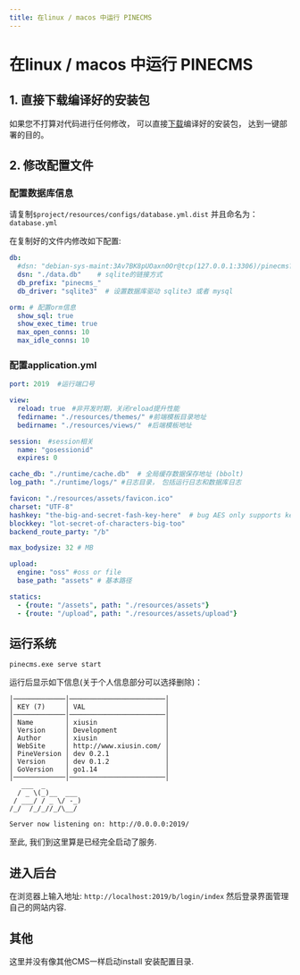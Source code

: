 ```yaml
---
title: 在linux / macos 中运行 PINECMS
---
```


# 在linux / macos 中运行 PINECMS #

## 1. 直接下载编译好的安装包 ##
如果您不打算对代码进行任何修改， 可以直接[下载](https://github.com/xiusin/pinecms)编译好的安装包， 达到一键部署的目的。 

## 2. 修改配置文件 ##
### 配置数据库信息 ###
请复制`$project/resources/configs/database.yml.dist` 并且命名为：`database.yml`

在复制好的文件内修改如下配置:
```yaml
db:
  #dsn: "debian-sys-maint:3Av7BK8pUOaxn0Or@tcp(127.0.0.1:3306)/pinecms?charset=utf8"  mysql链接方式
  dsn: "./data.db"    # sqlite的链接方式
  db_prefix: "pinecms_" 
  db_driver: "sqlite3"  # 设置数据库驱动 sqlite3 或者 mysql

orm: # 配置orm信息
  show_sql: true
  show_exec_time: true
  max_open_conns: 10
  max_idle_conns: 10
```

### 配置application.yml ###
```yaml
port: 2019  #运行端口号

view:
  reload: true　#非开发时期，关闭reload提升性能
  fedirname: "./resources/themes/" #前端模板目录地址
  bedirname: "./resources/views/"　#后端模板地址

session:　#session相关
  name: "gosessionid"
  expires: 0

cache_db: "./runtime/cache.db"  # 全局缓存数据保存地址 (bbolt)
log_path: "./runtime/logs/" #日志目录，　包括运行日志和数据库日志

favicon: "./resources/assets/favicon.ico"　
charset: "UTF-8"
hashkey: "the-big-and-secret-fash-key-here"  # bug AES only supports key sizes of 16, 24 or 32 bytes.
blockkey: "lot-secret-of-characters-big-too"
backend_route_party: "/b"

max_bodysize: 32 # MB

upload:
  engine: "oss" #oss or file
  base_path: "assets" # 基本路径

statics:
  - {route: "/assets", path: "./resources/assets"}
  - {route: "/upload", path: "./resources/assets/upload"}
```

## 运行系统 ##
```shell 
pinecms.exe serve start
```
运行后显示如下信息(关于个人信息部分可以选择删除)：
```shell 
│─────────────│────────────────────────│
│ KEY (7)     │ VAL                    │
│─────────────│────────────────────────│
│ Name        │ xiusin                 │
│ Version     │ Development            │
│ Author      │ xiusin                 │
│ WebSite     │ http://www.xiusin.com/ │
│ PineVersion │ dev 0.2.1              │
│ Version     │ dev 0.1.2              │
│ GoVersion   │ go1.14                 │
│─────────────│────────────────────────│
   ___  _         
  / _ \(_)__  ___ 
 / ___/ / _ \/ -_)
/_/  /_/_//_/\__/ 

Server now listening on: http://0.0.0.0:2019/ 
```

至此, 我们到这里算是已经完全启动了服务. 

## 进入后台 ##

在浏览器上输入地址: `http://localhost:2019/b/login/index` 然后登录界面管理自己的网站内容. 

## 其他 ##
这里并没有像其他CMS一样启动install 安装配置目录.